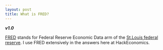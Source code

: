 ```yaml
---
layout: post
title: What is FRED?
---
```


**_v1.0_**

[FRED](https://fred.stlouisfed.org/) stands for Federal Reserve Economic Data arm of the [St.Louis federal reserve](https://www.stlouisfed.org/). I use FRED extensively in the answers here at HackEconomics.
